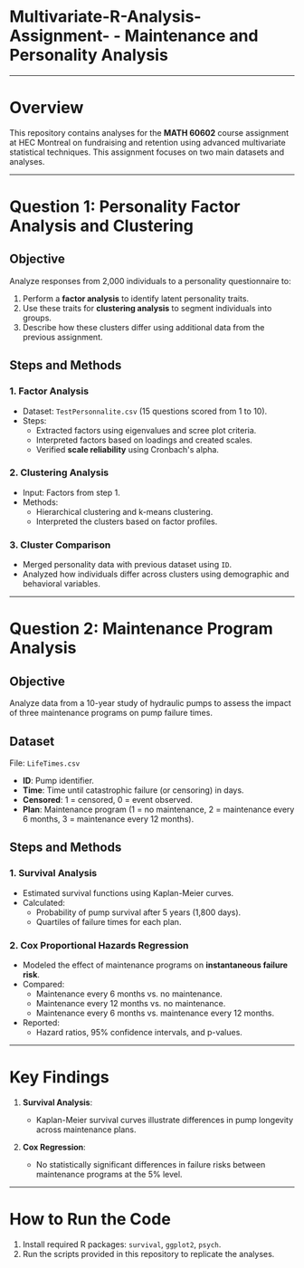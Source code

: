 # Multivariate-R-Analysis-Assignment- - Maintenance and Personality Analysis

---

# Overview

This repository contains analyses for the **MATH 60602** course assignment at HEC Montreal on fundraising and retention using advanced multivariate statistical techniques. This assignment focuses on two main datasets and analyses.

---

# Question 1: Personality Factor Analysis and Clustering

## Objective
Analyze responses from 2,000 individuals to a personality questionnaire to:
1. Perform a **factor analysis** to identify latent personality traits.
2. Use these traits for **clustering analysis** to segment individuals into groups.
3. Describe how these clusters differ using additional data from the previous assignment.

## Steps and Methods

### **1. Factor Analysis**
- Dataset: `TestPersonnalite.csv` (15 questions scored from 1 to 10).
- Steps:
  - Extracted factors using eigenvalues and scree plot criteria.
  - Interpreted factors based on loadings and created scales.
  - Verified **scale reliability** using Cronbach's alpha.

### **2. Clustering Analysis**
- Input: Factors from step 1.
- Methods:
  - Hierarchical clustering and k-means clustering.
  - Interpreted the clusters based on factor profiles.

### **3. Cluster Comparison**
- Merged personality data with previous dataset using `ID`.
- Analyzed how individuals differ across clusters using demographic and behavioral variables.

---

# Question 2: Maintenance Program Analysis

## Objective
Analyze data from a 10-year study of hydraulic pumps to assess the impact of three maintenance programs on pump failure times.

## Dataset
File: `LifeTimes.csv`
- **ID**: Pump identifier.
- **Time**: Time until catastrophic failure (or censoring) in days.
- **Censored**: 1 = censored, 0 = event observed.
- **Plan**: Maintenance program (1 = no maintenance, 2 = maintenance every 6 months, 3 = maintenance every 12 months).

## Steps and Methods

### **1. Survival Analysis**
- Estimated survival functions using Kaplan-Meier curves.
- Calculated:
  - Probability of pump survival after 5 years (1,800 days).
  - Quartiles of failure times for each plan.

### **2. Cox Proportional Hazards Regression**
- Modeled the effect of maintenance programs on **instantaneous failure risk**.
- Compared:
  - Maintenance every 6 months vs. no maintenance.
  - Maintenance every 12 months vs. no maintenance.
  - Maintenance every 6 months vs. maintenance every 12 months.
- Reported:
  - Hazard ratios, 95% confidence intervals, and p-values.

---

# Key Findings
1. **Survival Analysis**:
   - Kaplan-Meier survival curves illustrate differences in pump longevity across maintenance plans.

2. **Cox Regression**:
   - No statistically significant differences in failure risks between maintenance programs at the 5% level.

---

# How to Run the Code
1. Install required R packages: `survival`, `ggplot2`, `psych`.
2. Run the scripts provided in this repository to replicate the analyses.
